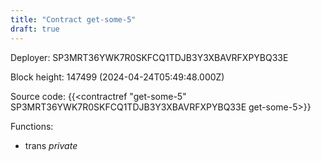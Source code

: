```yaml
---
title: "Contract get-some-5"
draft: true
---
```

Deployer: SP3MRT36YWK7R0SKFCQ1TDJB3Y3XBAVRFXPYBQ33E


 



Block height: 147499 (2024-04-24T05:49:48.000Z)

Source code: {{<contractref "get-some-5" SP3MRT36YWK7R0SKFCQ1TDJB3Y3XBAVRFXPYBQ33E get-some-5>}}

Functions:

* trans _private_

